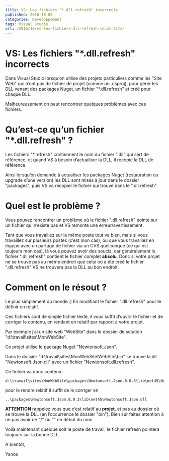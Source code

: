 ```yaml
---
title: VS: Les fichiers "*.dll.refresh" incorrects
published: 2016-10-06
categories: Développement
tags: Visual Studio
url: /2016/10/vs-les-fichiers-dll-refresh-incorrects/
---
```


# VS: Les fichiers "*.dll.refresh" incorrects

Dans Visual Studio lorsqu’on utilise des projets particuliers comme les "Site Web" qui n’ont pas de fichier de projet (comme un .csproj), pour gérer les DLL venant des packages Nuget, un fichier "*.dll.refresh" et créé pour chaque DLL.

Malheureusement on peut rencontrer quelques problèmes avec ces fichiers.

<!--more-->

# Qu’est-ce qu’un fichier "*.dll.refresh" ?

Les fichiers "*.refresh" contiennent le nom du fichier ".dll" qui sert de référence, et quand VS à besoin d’actualiser la DLL, il recopie la DLL de référence.

Ainsi lorsqu’on demande à actualiser les packages Nuget (restauration ou upgrade d’une version) les DLL sont mises à jour dans le dossier "packages", puis VS va recopier le fichier qui trouve dans le ".dll.refresh".

# Quel est le problème ?

Vous pouvez rencontrer un problème où le fichier ".dll.refresh" pointe sur un fichier qui n’existe pas et VS remonte une erreur/avertissement.

Tant que vous travaillez sur le même poste tout va bien, mais si vous travaillez sur plusieurs postes (c’est mon cas), ou que vous travaillez en équipe avec un partage de fichier via un CVS quelconque (ce qui est toujours mon cas), là vous pouvez avoir des soucis, car généralement le fichier ".dll.refresh" contient le fichier complet **absolu**. Donc si votre projet ne se trouve pas au même endroit que celui où à été créé le fichier ".dll.refresh" VS ne trouvera pas la DLL au bon endroit.


# Comment on le résout ?

Le plus simplement du monde :) En modifiant le fichier ".dll.refresh" pour le définir en relatif.

Ces fichiers sont de simple fichier texte, il vous suffit d’ouvrir le fichier et de corriger le contenu, en rendant en relatif par rapport à votre projet.

Par exemple j’ai un site web "WebSite" dans le dossier de solution "d:\travail\sites\MonWebSite\".

Ce projet utilise le package Nuget "Newtonsoft.Json".

Dans le dossier "d:\travail\sites\MonWebSite\WebSite\bin" se trouve la dll "Newtonsoft.Json.dll" avec un fichier "Newtonsoft.dll.refresh".

Ce fichier va donc contenir:

```
d:\travail\sites\MonWebSite\packages\Newtonsoft.Json.8.0.3\lib\net45\Newtonsoft.Json.dll
```

pour le rendre relatif il suffit de le corriger en

```
..\packages\Newtonsoft.Json.8.0.3\lib\net45\Newtonsoft.Json.dll
```

**ATTENTION** rappelez vous que c’est relatif au **projet**, et pas au dossier où se trouve la DLL (en l’occurrence le dossier "bin"). Bien sur faites attention à ne pas avoir de "/" ou "\" en début du nom.

Voilà maintenant quelque soit le poste de travail, le fichier refresh pointera toujours sur la bonne DLL.

A bientôt,

Yanos

